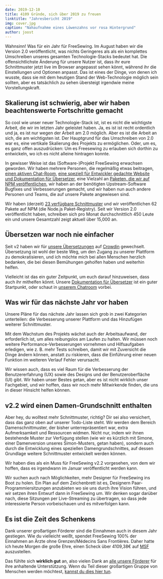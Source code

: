 ```yaml
---
date: 2019-12-10
title: 4109 Gründe, sich über 2019 zu freuen
linktitle: "Jahresbericht 2019"
img: cover.jpg
caption: "Nahaufnahme eines Löwenzahns vor rosa Hintergrund"
author: joost
---
```


Wahnsinn! Was für ein Jahr für FreeSewing. Im August haben wir die Version 2.0 veröffentlicht, was nichts Geringeres als als ein komplettes Umschreiben unseres gesamten Technologie-Stacks bedeutet hat. Die offensichtlichste Änderung für unsere Nutzer ist, dass ihr eure Schnittmuster jetzt live im Browser angepasst sehen könnt, während ihr die Einstellungen und Optionen anpasst. Das ist eines der Dinge, von denen ich wusste, dass sie mit dem heutigen Stand der Web-Technologie möglich sein sollten, aber es tatsächlich zu sehen übersteigt irgendwie meine Vorstellungskraft.

## Skalierung ist schwierig, aber wir haben beachtenswerte Fortschritte gemacht

So cool wie unser neuer Technologie-Stack ist, ist es nicht die wichtigste Arbeit, die wir im letzten Jahr geleistet haben. Ja, es ist ist recht ordentlich und ja, es ist nur wegen der Arbeit am 2.0 möglich. Aber es ist die Arbeit an sich, die am wichtigsten ist. Der Hauptgrund für das Umschreiben von 2.0 war es, eine vertikale Skalierung des Projekts zu ermöglichen. Oder, um es, es ganz offen auszudrücken: Um es Freesewing zu erlauben sich dorthin zu entwickeln, wo ich es nicht alleine hintragen konnte.

In gewisser Weise ist das (Software-)Projekt FreeSewing erwachsen geworden. Wir haben mehrere Personen, die regelmäßig etwas beitragen, [einen aktiven Chat-Room](https://discord.freesewing.org/), [eine speziell für Entwickler gedachte Website und Dokumentation für Übersetzer](https://freesewing.dev), eine Vielzahl an [Paketen, die wir auf NPM veröffentlichen](https://www.npmjs.com/search?q=keywords:freesewing), wir haben an der benötigten Upstream-Software Bugfixes und Verbesserungen gemacht, und wir haben nun auch andere Personen und Teams, die auf unsere Pakete angewiesen sind.

Wir haben (derzeit) [23 verfügbare Schnittmuster](/patterns/) und wir veröffentlichen 62 Pakete auf NPM (die Node.js Paket-Registry). Seit wir Version 2.0 veröffentlicht haben, schreiben sich pro Monat durchschnittlich 450 Leute ein und unsere Gesamtzahl zeigt aktuell über 15,000 an.

## Übersetzen war noch nie einfacher

Seit v2 haben wir für [unsere Übersetzungen](https://freesewing.dev/guides/translator/) auf [Crowdin](https://crowdin.com) gewechselt. Übersetzung ist wohl der beste Weg, um den Zugang zu unserer Plattform zu demokratisieren, und ich möchte mich bei allen Menschen herzlich bedanken, die bei diesen Bemühungen geholfen haben und weiterhin helfen.

Vielleicht ist das ein guter Zeitpunkt, um euch darauf hinzuweisen, dass auch ihr mithelfen könnt. Unsere [Dokumentation für Übersetzer](https://freesewing.dev/guides/translator/) ist ein guter Startpunkt, oder schaut in [unserem Chatroom](https://discord.freesewing.org/) vorbei.

## Was wir für das nächste Jahr vor haben

Unsere Pläne für das nächste Jahr lassen sich grob in zwei Kategorien unterteilen: die Verbesserung unserer Plattform und das Hinzufügen weiterer Schnittmuster.

Mit dem Wachstum des Projekts wächst auch der Arbeitsaufwand, der erforderlich ist, um alles reibungslos am Laufen zu halten. Wir müssen noch weitere Performance-Verbesserungen vornehmen und Hilfsaufgaben erledigen, wie z. B. mehr Tests schreiben, damit wir mit Zuversicht die Dinge ändern können, anstatt zu riskieren, dass die Einführung einer neuen Funktion im weiteren Verlauf Fehler verursacht.

Wir wissen auch, dass es viel Raum für die Verbesserung der Benutzererfahrung (UX) sowie des Designs und der Benutzeroberfläche (UI) gibt. Wir haben unser Bestes getan, aber es ist nicht wirklich unser Fachgebiet, und wir hoffen, dass wir noch mehr Mitwirkende finden, die uns in dieser Hinsicht helfen können.

## v2.2 wird einen Damen-Grundschnitt enthalten

Aber hey, du wolltest mehr Schnittmuster, richtig? Dir sei also versichert, dass das ganz oben auf unserer Todo-Liste steht. Wir werden dem Bereich Damenschnittmuster, der bisher unterrepräsentiert war, extra Aufmerksamkeit und Ressourcen widmen. Nicht nur, indem wir ihnen bestehende Muster zur Verfügung stellen (wie wir es kürzlich mit Simone, einer Damenversion unseres Simon-Musters, getan haben), sondern auch durch die Entwicklung eines speziellen Damengrundschnittes, auf dessen Grundlage weitere Schnittmuster entwickelt werden können.

Wir haben dies als ein Muss für FreeSewing v2.2 vorgesehen, von dem wir hoffen, dass es irgendwann im Januar veröffentlicht werden kann.

Wir suchen auch nach Möglichkeiten, mehr Designer für FreeSewing ins Boot zu holen. Ein Plan auf dem Zeichenbrett ist es, Designern Paar-Programmiersitzungen anzubieten wo sie uns durch ihre Vision führen, und wir setzen ihren Entwurf dann in FreeSewing um. Wir denken sogar darüber nach, diese Sitzungen per Live-Streaming zu übertragen, so dass jede interessierte Person vorbeischauen und es mitverfolgen kann.

## Es ist die Zeit des Schenkens

Dank unserer großartigen Förderer sind die Einnahmen auch in diesem Jahr gestiegen. Wie du vielleicht weißt, spendet FreeSewing 100% der Einnahmen an Ärzte ohne Grenzen/Médecins Sans Frontières. Daher hatte ich heute Morgen die große Ehre, einen Scheck über 4109,38€ auf [MSF](https://www.msf.org/) auszustellen.

Das fühlte sich **wirklich gut** an, also vielen Dank an [alle unsere Förderer](/patrons) für ihre anhaltende Unterstützung. Wenn du Teil dieser großartigen Gruppe von Menschen werden möchtest, [kannst du dies hier tun](/patrons/join).


